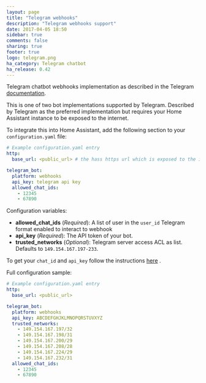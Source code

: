 ```yaml
---
layout: page
title: "Telegram webhooks"
description: "Telegram webhooks support"
date: 2017-04-05 18:50
sidebar: true
comments: false
sharing: true
footer: true
logo: telegram.png
ha_category: Telegram chatbot
ha_release: 0.42
---
```


Telegram chatbot webhooks implementation as described in the Telegram [documentation](https://core.telegram.org/bots/webhooks).

This is one of two bot implementations supported by Telegram. Described by Telegram as the preferred implementation but requires your Home Assistant instance to be exposed to the internet.

To integrate this into Home Assistant, add the following section to your `configuration.yaml` file:

```yaml
# Example configuration.yaml entry
http:
  base_url: <public_url> # the hass https url which is exposed to the internet.

telegram_bot:
  platform: webhooks
  api_key: telegram api key
  allowed_chat_ids:
    - 12345
    - 67890
```

Configuration variables:

- **allowed_chat_ids** (*Required*): A list of user in the `user_id` Telegram format enabled to interact to webhook
- **api_key** (*Required*): The API token of your bot.
- **trusted_networks** (*Optional*): Telegram server access ACL as list. Defaults to `149.154.167.197-233`.

To get your `chat_id` and `api_key` follow the instructions [here](/components.notify.telegram) .

Full configuration sample:

```yaml
# Example configuration.yaml entry
http:
  base_url: <public_url>

telegram_bot:
  platform: webhooks
  api_key: ABCDEFGHJKLMNOPQRSTUVXYZ
  trusted_networks:
    - 149.154.167.197/32
    - 149.154.167.198/31
    - 149.154.167.200/29
    - 149.154.167.208/28
    - 149.154.167.224/29
    - 149.154.167.232/31
  allowed_chat_ids:
    - 12345
    - 67890
```
